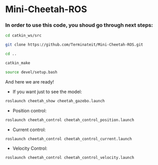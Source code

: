 # Mini-Cheetah-ROS

### In order to use this code, you shoud go through next steps:

```bash
cd catkin_ws/src
```

```bash
git clone https://github.com/Terminateit/Mini-Cheetah-ROS.git
```

```bash
cd ..
```

```bash
catkin_make
```

```bash
source devel/setup.bash
```

And here we are ready!



* If you want just to see the model:

```bash
roslaunch cheetah_show cheetah_gazebo.launch
```

* Position control:
```bash
roslaunch cheetah_control cheetah_control_position.launch
```

* Current control:
```bash
roslaunch cheetah_control cheetah_control_current.launch
```

* Velocity Control:
```bash
roslaunch cheetah_control cheetah_control_velocity.launch
```
